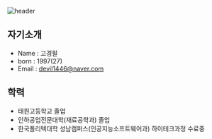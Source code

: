 
![header](https://capsule-render.vercel.app/api?type=Waving&color=random&height=120&section=header&text=안녕하세요&animation=blinking&fontSize=30)

## 자기소개

- Name  : 고경필
- born  : 1997(27)
- Email : devil1446@naver.com

## 학력

- 태원고등학교 졸업 
- 인하공업전문대학(재료공학과) 졸업
- 한국폴리텍대학 성남캠퍼스(인공지능소프트웨어과) 하이테크과정 수료중




<!--
**kokyungpil/kokyungpil** is a ✨ _special_ ✨ repository because its `README.md` (this file) appears on your GitHub profile.

Here are some ideas to get you started:

- 🔭 I’m currently working on ...
- 🌱 I’m currently learning ...
- 👯 I’m looking to collaborate on ...
- 🤔 I’m looking for help with ...
- 💬 Ask me about ...
- 📫 How to reach me: ...
- 😄 Pronouns: ...
- ⚡ Fun fact: ...
-->
